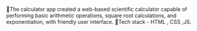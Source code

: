 The calculator app created a web-based scientific calculator capable of performing basic arithmetic operations, square root calculations, and exponentiation, with friendly user interface.
Tech stack - HTML , CSS ,JS.
